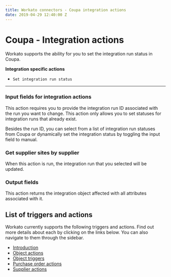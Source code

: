 ```yaml
---
title: Workato connectors - Coupa integration actions
date: 2019-04-29 12:40:00 Z
---
```


# Coupa - Integration actions
Workato supports the ability for you to set the integration run status in Coupa.

**Integration specific actions**
- `Set integration run status`

____________

### Input fields for integration actions
This action requires you to provide the integration run ID associated with the run you want to change. This action only allows you to set statuses for integration runs that already exist.

Besides the run ID, you can select from a list of integration run statuses from Coupa or dynamically set the integration status by toggling the input field to manual.

### Get supplier sites by supplier
When this action is run, the integration run that you selected will be updated.

### Output fields
This action returns the integration object affected with all attributes associated with it.

## List of triggers and actions
Workato currently supports the following triggers and actions. Find out more details about each by clicking on the links below. You can also navigate to them through the sidebar.

  * [Introduction](/connectors/coupa/introduction.md)
  * [Object actions](/connectors/coupa/object-actions.md)
  * [Object triggers](/connectors/coupa/object-triggers.md)
  * [Purchase order actions](/connectors/coupa/purchase-order-actions.md)
  * [Supplier actions](/connectors/coupa/supplier-actions.md)

